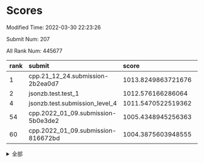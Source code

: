 # Scores

Modified Time: 2022-03-30 22:23:26

Submit Num: 207

All Rank Num: 445677

| rank |               submit               |       score        |       sigma        | pk_num |
| :--- | :--------------------------------- | :----------------- | :----------------- | :----- |
| 1    | cpp.21_12_24.submission-2b2ea0d7   | 1013.8249863721676 | 0.8069077709175267 | 8614   |
| 2    | jsonzb.test.test_1                 | 1012.576166286064  | 0.8073633877851167 | 8614   |
| 4    | jsonzb.test.submission_level_4     | 1011.5470522519362 | 0.8167110564852954 | 8611   |
| 54   | cpp.2022_01_09.submission-5b0e3de2 | 1005.4348945256363 | 0.735322791095997  | 8618   |
| 60   | cpp.2022_01_09.submission-816672bd | 1004.3875603948555 | 0.7048740708684541 | 8610   |


<details>
<summary>全部</summary>

| rank |                 submit                 |       score        |       sigma        | pk_num |
| :--- | :------------------------------------- | :----------------- | :----------------- | :----- |
| 1    | cpp.21_12_24.submission-2b2ea0d7       | 1013.8249863721676 | 0.8069077709175267 | 8614   |
| 2    | jsonzb.test.test_1                     | 1012.576166286064  | 0.8073633877851167 | 8614   |
| 3    | gobigger.level_3.submission_level_3_33 | 1012.3908837815444 | 0.794911303213594  | 8611   |
| 4    | jsonzb.test.submission_level_4         | 1011.5470522519362 | 0.8167110564852954 | 8611   |
| 5    | gobigger.level_3.submission_level_3_3  | 1011.452691394165  | 0.7624140674216698 | 8610   |
| 6    | gobigger.level_3.submission_level_3_40 | 1011.208907357295  | 0.7744802918415569 | 8609   |
| 7    | gobigger.level_3.submission_level_3_4  | 1011.0850074029357 | 0.7549718568484097 | 8609   |
| 8    | gobigger.level_3.submission_level_3_41 | 1011.0590810754254 | 0.7753036751852593 | 8612   |
| 9    | gobigger.level_3.submission_level_3_5  | 1011.0489353164224 | 0.7684515841825241 | 8612   |
| 10   | gobigger.level_3.submission_level_3_18 | 1010.9466271011266 | 0.7519027141104143 | 8617   |
| 11   | gobigger.level_3.submission_level_3_44 | 1010.9425274352426 | 0.7890758404435009 | 8608   |
| 12   | gobigger.level_3.submission_level_3_17 | 1010.8217850766797 | 0.7559616591321808 | 8615   |
| 13   | gobigger.level_3.submission_level_3_39 | 1010.8102344170006 | 0.7420010211118774 | 8615   |
| 14   | gobigger.level_3.submission_level_3_24 | 1010.687804428696  | 0.7610219275273216 | 8605   |
| 15   | gobigger.level_3.submission_level_3_29 | 1010.5375105689253 | 0.7417696363831644 | 8614   |
| 16   | gobigger.level_3.submission_level_3_31 | 1010.4947135061731 | 0.7555625694228045 | 8613   |
| 17   | gobigger.level_3.submission_level_3_11 | 1010.3848764603326 | 0.7552973612953554 | 8618   |
| 18   | gobigger.level_3.submission_level_3_15 | 1010.3695986736103 | 0.7666793162190526 | 8612   |
| 19   | gobigger.level_3.submission_level_3_0  | 1010.2879103973364 | 0.8014524209240571 | 8611   |
| 20   | gobigger.level_3.submission_level_3_2  | 1010.2649717415854 | 0.7641938271893424 | 8609   |
| 21   | gobigger.level_3.submission_level_3_49 | 1010.086199395522  | 0.76570846964323   | 8611   |
| 22   | gobigger.level_3.submission_level_3_26 | 1010.0280279889265 | 0.7389847577413342 | 8619   |
| 23   | gobigger.level_3.submission_level_3_38 | 1010.0021667409479 | 0.7623417872265594 | 8612   |
| 24   | gobigger.level_3.submission_level_3_28 | 1009.9772148036596 | 0.7626197710681898 | 8610   |
| 25   | gobigger.level_3.submission_level_3_25 | 1009.9646328043389 | 0.7699675065028253 | 8611   |
| 26   | gobigger.level_3.submission_level_3_12 | 1009.9333132399654 | 0.7670320862252834 | 8612   |
| 27   | gobigger.level_3.submission_level_3_16 | 1009.8639403998022 | 0.7484580930333151 | 8614   |
| 28   | gobigger.level_3.submission_level_3_13 | 1009.8367725984195 | 0.7692972775004691 | 8614   |
| 29   | gobigger.level_3.submission_level_3_32 | 1009.8157800430827 | 0.7502979501589486 | 8616   |
| 30   | gobigger.level_3.submission_level_3_47 | 1009.755955706712  | 0.7766024131908991 | 8614   |
| 31   | gobigger.level_3.submission_level_3_14 | 1009.7453741554295 | 0.7432277441202533 | 8612   |
| 32   | gobigger.level_3.submission_level_3_19 | 1009.703899695926  | 0.7279918071749208 | 8615   |
| 33   | gobigger.level_3.submission_level_3_43 | 1009.6650783146275 | 0.7486141892397241 | 8611   |
| 34   | gobigger.level_3.submission_level_3_35 | 1009.6396937126993 | 0.7688965103808575 | 8610   |
| 35   | gobigger.level_3.submission_level_3_45 | 1009.6319441224924 | 0.7464305947848032 | 8614   |
| 36   | gobigger.level_3.submission_level_3_22 | 1009.6155101542839 | 0.7662856415912859 | 8609   |
| 37   | gobigger.level_3.submission_level_3_10 | 1009.5980700993035 | 0.7581397000279181 | 8615   |
| 38   | gobigger.level_3.submission_level_3_34 | 1009.5805954074461 | 0.7693736146410627 | 8615   |
| 39   | gobigger.level_3.submission_level_3_37 | 1009.5756088120181 | 0.7752579679139404 | 8614   |
| 40   | gobigger.level_3.submission_level_3_48 | 1009.5332796289573 | 0.7332909874545783 | 8612   |
| 41   | gobigger.level_3.submission_level_3_9  | 1009.4911617033101 | 0.7421683636940464 | 8611   |
| 42   | gobigger.level_3.submission_level_3_23 | 1009.4694757196125 | 0.7441243890900245 | 8619   |
| 43   | gobigger.level_3.submission_level_3_7  | 1009.3827153381351 | 0.785230763289494  | 8605   |
| 44   | gobigger.level_3.submission_level_3_42 | 1009.2449839335048 | 0.7410379581538393 | 8611   |
| 45   | gobigger.level_3.submission_level_3_8  | 1009.051087514211  | 0.7429333500414447 | 8615   |
| 46   | gobigger.level_3.submission_level_3_6  | 1008.956355240071  | 0.7508383141031615 | 8608   |
| 47   | gobigger.level_3.submission_level_3_21 | 1008.9550319176799 | 0.7372882291662587 | 8613   |
| 48   | gobigger.level_3.submission_level_3_46 | 1008.7744166939367 | 0.733963042563621  | 8615   |
| 49   | gobigger.level_3.submission_level_3_20 | 1008.7494679051341 | 0.7549821801140537 | 8609   |
| 50   | gobigger.level_3.submission_level_3_30 | 1008.7390045561283 | 0.7300166017006243 | 8611   |
| 51   | gobigger.level_3.submission_level_3_36 | 1008.6595980165032 | 0.7350798995849545 | 8615   |
| 52   | gobigger.level_3.submission_level_3_27 | 1008.6285520542287 | 0.7487179167366543 | 8609   |
| 53   | gobigger.level_3.submission_level_3_1  | 1008.6285515770953 | 0.7432264953013661 | 8610   |
| 54   | cpp.2022_01_09.submission-5b0e3de2     | 1005.4348945256363 | 0.735322791095997  | 8618   |
| 55   | gobigger.level_1.submission_level_1_28 | 1004.8092679599906 | 0.708298738278464  | 8608   |
| 56   | gobigger.level_1.submission_level_1_5  | 1004.693205162356  | 0.7292918567354972 | 8611   |
| 57   | gobigger.level_1.submission_level_1_11 | 1004.6308336621526 | 0.716544720579243  | 8609   |
| 58   | gobigger.level_1.submission_level_1_20 | 1004.5412755281668 | 0.7185133356527305 | 8612   |
| 59   | gobigger.level_1.submission_level_1_32 | 1004.4545174094243 | 0.710940283577677  | 8617   |
| 60   | cpp.2022_01_09.submission-816672bd     | 1004.3875603948555 | 0.7048740708684541 | 8610   |
| 61   | gobigger.level_1.submission_level_1_44 | 1004.233642917001  | 0.711236263982339  | 8610   |
| 62   | gobigger.level_1.submission_level_1_16 | 1004.171654626205  | 0.7177559345723707 | 8612   |
| 63   | gobigger.level_1.submission_level_1_27 | 1004.0133937298575 | 0.7219244407212765 | 8616   |
| 64   | gobigger.level_1.submission_level_1_9  | 1003.9752134530938 | 0.7204819813898512 | 8611   |
| 65   | gobigger.level_1.submission_level_1_43 | 1003.9160110111465 | 0.7145744127781215 | 8618   |
| 66   | gobigger.level_1.submission_level_1_8  | 1003.8665107605226 | 0.7109138595000701 | 8617   |
| 67   | gobigger.level_1.submission_level_1_48 | 1003.8343531565448 | 0.7116470479824043 | 8614   |
| 68   | gobigger.level_1.submission_level_1_33 | 1003.7792157436196 | 0.7231988546304181 | 8614   |
| 69   | gobigger.level_1.submission_level_1_31 | 1003.7313298376974 | 0.7220105927240491 | 8614   |
| 70   | gobigger.level_1.submission_level_1_19 | 1003.7222055074918 | 0.7196508765459078 | 8609   |
| 71   | gobigger.level_1.submission_level_1_15 | 1003.6320547602213 | 0.7122165079474198 | 8610   |
| 72   | gobigger.level_1.submission_level_1_30 | 1003.6195358663834 | 0.7182321661838322 | 8614   |
| 73   | gobigger.level_1.submission_level_1_49 | 1003.6166593905372 | 0.7338576689753201 | 8618   |
| 74   | gobigger.level_1.submission_level_1_14 | 1003.5593455407602 | 0.7288201641958564 | 8618   |
| 75   | gobigger.level_1.submission_level_1_34 | 1003.520781720588  | 0.7180755731128436 | 8613   |
| 76   | gobigger.level_1.submission_level_1_0  | 1003.4783375202363 | 0.7151378218072046 | 8609   |
| 77   | gobigger.level_1.submission_level_1_41 | 1003.4442268311877 | 0.7249139695980357 | 8608   |
| 78   | gobigger.level_1.submission_level_1_46 | 1003.3874594173502 | 0.7423476708946932 | 8604   |
| 79   | gobigger.level_1.submission_level_1_26 | 1003.2747284656231 | 0.7125940085485161 | 8610   |
| 80   | gobigger.level_1.submission_level_1_12 | 1003.2720839806332 | 0.7145032144476133 | 8614   |
| 81   | gobigger.level_1.submission_level_1_4  | 1003.2433912447085 | 0.7184424104210152 | 8614   |
| 82   | gobigger.level_1.submission_level_1_10 | 1003.2137486111005 | 0.7182540589592468 | 8611   |
| 83   | gobigger.level_1.submission_level_1_1  | 1003.1787556535086 | 0.7173376099434917 | 8608   |
| 84   | gobigger.level_1.submission_level_1_18 | 1003.1748982844656 | 0.7127142047404565 | 8613   |
| 85   | gobigger.level_1.submission_level_1_36 | 1003.1596564439963 | 0.7097522049457878 | 8613   |
| 86   | gobigger.level_1.submission_level_1_45 | 1003.1263002418063 | 0.7186791081811956 | 8607   |
| 87   | gobigger.level_1.submission_level_1_42 | 1003.0714210033843 | 0.7140043279945134 | 8616   |
| 88   | gobigger.level_1.submission_level_1_17 | 1003.042603067756  | 0.7141869255154265 | 8614   |
| 89   | gobigger.level_1.submission_level_1_38 | 1002.982364372241  | 0.7139315527721551 | 8609   |
| 90   | gobigger.level_1.submission_level_1_29 | 1002.9624400838561 | 0.7158818546947268 | 8613   |
| 91   | gobigger.level_1.submission_level_1_39 | 1002.934104100356  | 0.7271051121238286 | 8611   |
| 92   | gobigger.level_1.submission_level_1_6  | 1002.9001586766572 | 0.7097993220405104 | 8610   |
| 93   | gobigger.level_1.submission_level_1_47 | 1002.8273085665334 | 0.7117555635581297 | 8610   |
| 94   | gobigger.level_1.submission_level_1_35 | 1002.7442344644784 | 0.7107908305984626 | 8612   |
| 95   | gobigger.level_1.submission_level_1_37 | 1002.69285865869   | 0.7060903703332924 | 8610   |
| 96   | gobigger.level_1.submission_level_1_23 | 1002.6222127863368 | 0.7157723260123247 | 8613   |
| 97   | gobigger.level_1.submission_level_1_40 | 1002.5299590653322 | 0.7112427016020294 | 8611   |
| 98   | gobigger.level_1.submission_level_1_25 | 1002.5090958388937 | 0.7075784620651312 | 8611   |
| 99   | gobigger.level_1.submission_level_1_7  | 1002.4691324070309 | 0.7049419942147082 | 8612   |
| 100  | gobigger.level_1.submission_level_1_22 | 1002.308081010418  | 0.7253491748087132 | 8610   |
| 101  | gobigger.level_1.submission_level_1_13 | 1002.2454314010201 | 0.7144520989380341 | 8608   |
| 102  | gobigger.level_1.submission_level_1_3  | 1002.1117177929817 | 0.706959551844014  | 8608   |
| 103  | gobigger.level_1.submission_level_1_24 | 1002.0453334634216 | 0.7085385669840225 | 8615   |
| 104  | gobigger.level_1.submission_level_1_2  | 1002.0334623985877 | 0.7145569586688322 | 8612   |
| 105  | gobigger.level_1.submission_level_1_21 | 1001.5262220237433 | 0.7091775032347869 | 8614   |
| 106  | gobigger.random.submission_random_10   | 997.3299974998117  | 0.7027276392692523 | 8619   |
| 107  | gobigger.random.submission_random_44   | 997.1892929289703  | 0.7159549359740536 | 8608   |
| 108  | gobigger.random.submission_random_15   | 996.8258872042256  | 0.7208072215400351 | 8612   |
| 109  | gobigger.random.submission_random_41   | 996.7596711673061  | 0.7063600404202856 | 8617   |
| 110  | gobigger.random.submission_random_12   | 996.7458819288723  | 0.7032675437916983 | 8607   |
| 111  | gobigger.random.submission_random_7    | 996.670405627163   | 0.696368035500354  | 8615   |
| 112  | gobigger.random.submission_random_4    | 996.6472971204431  | 0.7059058002689319 | 8607   |
| 113  | gobigger.random.submission_random_3    | 996.590753156102   | 0.724386210151662  | 8617   |
| 114  | gobigger.random.submission_random_1    | 996.5733998075071  | 0.7183311996482238 | 8618   |
| 115  | gobigger.random.submission_random_23   | 996.5690134874975  | 0.7088295373596246 | 8612   |
| 116  | gobigger.random.submission_random_42   | 996.4306410786419  | 0.7097715285977334 | 8614   |
| 117  | gobigger.random.submission_random_0    | 996.3922458879998  | 0.6925802633247324 | 8608   |
| 118  | gobigger.random.submission_random_22   | 996.3657179315787  | 0.7127601933322613 | 8614   |
| 119  | gobigger.random.submission_random_13   | 996.3210395091751  | 0.7113911702825058 | 8613   |
| 120  | gobigger.random.submission_random_49   | 996.2361396683456  | 0.702328271986256  | 8608   |
| 121  | gobigger.random.submission_random_9    | 996.2152433493588  | 0.7113190520546243 | 8615   |
| 122  | gobigger.random.submission_random_11   | 996.154241113216   | 0.7093865856535299 | 8615   |
| 123  | gobigger.random.submission_random_46   | 996.1250408230923  | 0.7125360436001379 | 8615   |
| 124  | gobigger.random.submission_random_30   | 996.0444429886513  | 0.7401323448136499 | 8614   |
| 125  | gobigger.random.submission_random_29   | 996.026186397703   | 0.6979653246157117 | 8612   |
| 126  | gobigger.random.submission_random_32   | 996.0206067077893  | 0.7059536582040363 | 8609   |
| 127  | gobigger.random.submission_random_16   | 995.973974661653   | 0.7041848571126625 | 8611   |
| 128  | gobigger.random.submission_random_2    | 995.9647645874128  | 0.7238589941771    | 8612   |
| 129  | gobigger.random.submission_random_48   | 995.9377971570738  | 0.7028606839892342 | 8616   |
| 130  | gobigger.random.submission_random_40   | 995.8802962154907  | 0.7199668258448573 | 8608   |
| 131  | gobigger.random.submission_random_6    | 995.8715211887443  | 0.7008552222200662 | 8614   |
| 132  | gobigger.random.submission_random_35   | 995.8326374001555  | 0.706326662070467  | 8614   |
| 133  | gobigger.random.submission_random_8    | 995.8277001997432  | 0.7092264956392664 | 8611   |
| 134  | gobigger.random.submission_random_43   | 995.8171295859842  | 0.7182569094052376 | 8609   |
| 135  | gobigger.random.submission_random_37   | 995.8063349971994  | 0.7014487609497613 | 8608   |
| 136  | gobigger.random.submission_random_27   | 995.8014534718553  | 0.711281432937651  | 8609   |
| 137  | gobigger.random.submission_random_26   | 995.7750095485613  | 0.7052036059788509 | 8612   |
| 138  | gobigger.random.submission_random_47   | 995.6351107460148  | 0.7117906178588262 | 8611   |
| 139  | gobigger.random.submission_random_19   | 995.6183547224606  | 0.6970935917349478 | 8615   |
| 140  | gobigger.random.submission_random_5    | 995.5791481010651  | 0.7231261671019906 | 8617   |
| 141  | gobigger.random.submission_random_24   | 995.5351430922013  | 0.7072786647735286 | 8610   |
| 142  | gobigger.random.submission_random_18   | 995.4931889807598  | 0.7216172049068204 | 8610   |
| 143  | gobigger.random.submission_random_31   | 995.4731333467012  | 0.7131976718535329 | 8611   |
| 144  | gobigger.random.submission_random_25   | 995.4475330620879  | 0.7077408452195495 | 8613   |
| 145  | gobigger.random.submission_random_20   | 995.4417589383038  | 0.7267465821150126 | 8616   |
| 146  | gobigger.random.submission_random_17   | 995.4180657519515  | 0.7149063008618541 | 8616   |
| 147  | gobigger.random.submission_random_34   | 995.4056555753293  | 0.7131811025984531 | 8618   |
| 148  | gobigger.random.submission_random_14   | 995.3964475073674  | 0.7110381600154061 | 8615   |
| 149  | gobigger.random.submission_random_28   | 995.3224479705013  | 0.706036221393906  | 8609   |
| 150  | gobigger.random.submission_random_39   | 995.3048826807346  | 0.707046974559563  | 8610   |
| 151  | gobigger.random.submission_random_36   | 995.1335131371783  | 0.7182875817724139 | 8610   |
| 152  | gobigger.random.submission_random_38   | 995.0820371383038  | 0.7090879686885445 | 8608   |
| 153  | gobigger.random.submission_random_45   | 995.0717037498486  | 0.7212724990074063 | 8617   |
| 154  | gobigger.random.submission_random_33   | 995.013443654861   | 0.7287662152930376 | 8612   |
| 155  | gobigger.level_2.submission_level_2_24 | 994.3751088784621  | 0.7325215267404923 | 8616   |
| 156  | gobigger.random.submission_random_21   | 994.2294086382702  | 0.7171036463884543 | 8611   |
| 157  | gobigger.level_2.submission_level_2_30 | 993.9144183748053  | 0.731308322471883  | 8610   |
| 158  | gobigger.level_2.submission_level_2_38 | 993.7637344258267  | 0.7341879113539166 | 8615   |
| 159  | gobigger.level_2.submission_level_2_45 | 993.5812216078253  | 0.7269594842125953 | 8610   |
| 160  | gobigger.level_2.submission_level_2_44 | 993.5799452131264  | 0.7189605744139625 | 8612   |
| 161  | gobigger.level_2.submission_level_2_13 | 993.5200357157781  | 0.7365262710929567 | 8613   |
| 162  | gobigger.level_2.submission_level_2_31 | 993.3939420932932  | 0.7546988755889029 | 8610   |
| 163  | gobigger.level_2.submission_level_2_42 | 993.3727157683214  | 0.7308152474311843 | 8613   |
| 164  | gobigger.level_2.submission_level_2_6  | 993.3637645133816  | 0.7403385051981816 | 8609   |
| 165  | gobigger.level_2.submission_level_2_1  | 992.9455641143927  | 0.7375667810182734 | 8616   |
| 166  | gobigger.level_2.submission_level_2_28 | 992.7608067400902  | 0.7357269193351349 | 8611   |
| 167  | gobigger.level_2.submission_level_2_47 | 992.7599522624498  | 0.7369663347403993 | 8610   |
| 168  | gobigger.level_2.submission_level_2_34 | 992.7296806704302  | 0.7371364426571505 | 8612   |
| 169  | gobigger.level_2.submission_level_2_18 | 992.7125976433775  | 0.7458081650201646 | 8612   |
| 170  | gobigger.level_2.submission_level_2_43 | 992.5932157903892  | 0.7502518502357015 | 8613   |
| 171  | gobigger.level_2.submission_level_2_19 | 992.5899623421905  | 0.7405120109562618 | 8617   |
| 172  | gobigger.level_2.submission_level_2_46 | 992.5781772556071  | 0.7432259226174064 | 8612   |
| 173  | gobigger.level_2.submission_level_2_20 | 992.4537231582209  | 0.7476313081039613 | 8609   |
| 174  | gobigger.level_2.submission_level_2_22 | 992.4363044667143  | 0.7671019107495832 | 8615   |
| 175  | gobigger.level_2.submission_level_2_17 | 992.4249490216831  | 0.7271134338582214 | 8610   |
| 176  | gobigger.level_2.submission_level_2_8  | 992.4105791466851  | 0.741835493080552  | 8612   |
| 177  | gobigger.level_2.submission_level_2_23 | 992.4007066298324  | 0.7392704930521296 | 8611   |
| 178  | gobigger.level_2.submission_level_2_5  | 992.3730299553847  | 0.7352701976218539 | 8611   |
| 179  | gobigger.level_2.submission_level_2_9  | 992.294969547022   | 0.743199854517685  | 8609   |
| 180  | gobigger.level_2.submission_level_2_41 | 992.2734562707889  | 0.7476091196923426 | 8615   |
| 181  | gobigger.level_2.submission_level_2_21 | 992.1819231019053  | 0.735421532991923  | 8608   |
| 182  | gobigger.level_2.submission_level_2_4  | 992.1494633749322  | 0.7387510870211642 | 8613   |
| 183  | gobigger.level_2.submission_level_2_16 | 992.14622771706    | 0.7486585103219783 | 8610   |
| 184  | gobigger.level_2.submission_level_2_49 | 992.084748598918   | 0.7384390702888879 | 8612   |
| 185  | gobigger.level_2.submission_level_2_14 | 992.0605724068289  | 0.7402255750930542 | 8616   |
| 186  | gobigger.level_2.submission_level_2_2  | 992.0538932832109  | 0.7566374424512059 | 8609   |
| 187  | gobigger.level_2.submission_level_2_36 | 992.0236184037277  | 0.740225265792898  | 8610   |
| 188  | gobigger.level_2.submission_level_2_25 | 991.9650333541905  | 0.7377910190031249 | 8612   |
| 189  | gobigger.level_2.submission_level_2_35 | 991.9100277038532  | 0.75122052947373   | 8619   |
| 190  | gobigger.level_2.submission_level_2_29 | 991.8841065368667  | 0.7576594020549235 | 8611   |
| 191  | gobigger.level_2.submission_level_2_48 | 991.8400337407639  | 0.7330497103086977 | 8613   |
| 192  | gobigger.level_2.submission_level_2_0  | 991.71878348009    | 0.7629831969141284 | 8609   |
| 193  | gobigger.level_2.submission_level_2_39 | 991.6735079349307  | 0.7589287942925953 | 8616   |
| 194  | gobigger.level_2.submission_level_2_33 | 991.5684947499735  | 0.7352754131753855 | 8609   |
| 195  | gobigger.level_2.submission_level_2_15 | 991.5295079016206  | 0.7764390376506045 | 8614   |
| 196  | gobigger.level_2.submission_level_2_37 | 991.5242256310199  | 0.7471214326962653 | 8609   |
| 197  | gobigger.level_2.submission_level_2_3  | 991.4670956154566  | 0.7528448904482767 | 8610   |
| 198  | gobigger.level_2.submission_level_2_12 | 991.3822612234137  | 0.7473125415265965 | 8607   |
| 199  | gobigger.level_2.submission_level_2_40 | 991.3796981389614  | 0.7569464856167166 | 8614   |
| 200  | gobigger.level_2.submission_level_2_7  | 991.3648657678043  | 0.766444896863673  | 8611   |
| 201  | gobigger.level_2.submission_level_2_32 | 991.176335019907   | 0.7586907529049365 | 8617   |
| 202  | gobigger.level_2.submission_level_2_10 | 990.8361210052068  | 0.76747754495211   | 8612   |
| 203  | gobigger.level_2.submission_level_2_11 | 990.6976940036659  | 0.7562137050780897 | 8607   |
| 204  | gobigger.level_2.submission_level_2_26 | 990.6654411522262  | 0.7784589292606935 | 8614   |
| 205  | gobigger.level_2.submission_level_2_27 | 990.2932754529616  | 0.7658105058403416 | 8612   |
| 206  | gobigger.none.submission_none_0        | 979.7035745577678  | 1.3196814705152555 | 8611   |
| 207  | gobigger.none.submission_none_1        | 977.0479628653773  | 1.4752480948253075 | 8608   |

</details>